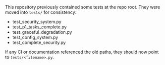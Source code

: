 This repository previously contained some tests at the repo root. They were moved into `tests/` for consistency:

- test_security_system.py
- test_p1_tasks_complete.py
- test_graceful_degradation.py
- test_config_system.py
- test_complete_security.py

If any CI or documentation referenced the old paths, they should now point to `tests/<filename>.py`.
